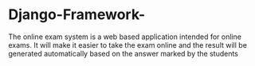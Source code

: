 # Django-Framework-

The online exam system is a web based application intended for online exams. It will make it easier to take the exam online and the result will be generated automatically based on the answer marked by the students
